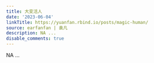 ```yaml
---
title: 大变活人
date: '2023-06-04'
linkTitle: https://yuanfan.rbind.io/posts/magic-human/
source: earfanfan | 袁凡
description: NA ...
disable_comments: true
---
```

NA ...